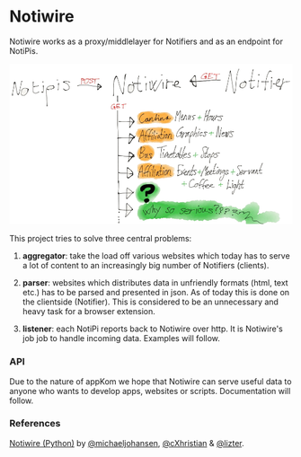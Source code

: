 Notiwire
========
Notiwire works as a proxy/middlelayer for Notifiers and as an endpoint for
NotiPis.

![alt text](wireframe.jpg)

This project tries to solve three central problems:

1. **aggregator**: take the load off various websites which today has to serve a lot
of content to an increasingly big number of Notifiers (clients).

2. **parser**: websites which distributes data in unfriendly formats (html, text etc.)
has to be parsed and presented in json. As of today this is done on the clientside (Notifier).
This is considered to be an unnecessary and heavy task for a browser extension.

3. **listener**: each NotiPi reports back to Notiwire over http. It is Notiwire's job
job to handle incoming data. Examples will follow.

### API
Due to the nature of appKom we hope that Notiwire can serve useful data to
anyone who wants to develop apps, websites or scripts. Documentation will follow.

### References
[Notiwire (Python)](https://github.com/appKom/notiwire/commits/master)
by [@michaeljohansen], [@cXhristian] & [@lizter].

[@michaeljohansen]: http://github.com/michaeljohansen "Michael Johansen"
[@cXhristian]: http://github.com/cXhristian "Christian Duvholt"
[@lizter]: http://github.com/lizter "Christian Strand Young"
